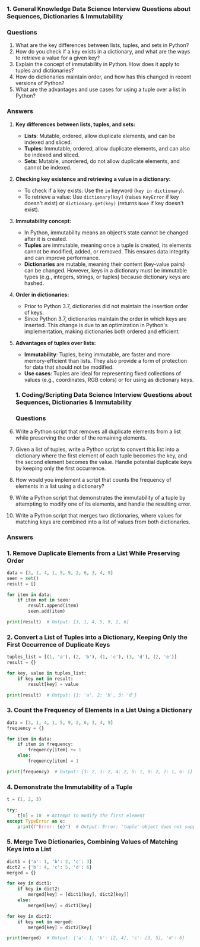 ### 1. General Knowledge Data Science Interview Questions about Sequences, Dictionaries & Immutability


### Questions  

1. What are the key differences between lists, tuples, and sets in Python?
2. How do you check if a key exists in a dictionary, and what are the ways to retrieve a value for a given key?
3. Explain the concept of immutability in Python. How does it apply to tuples and dictionaries?
4. How do dictionaries maintain order, and how has this changed in recent versions of Python?
5. What are the advantages and use cases for using a tuple over a list in Python?

### Answers

1. **Key differences between lists, tuples, and sets:**
   - **Lists**: Mutable, ordered, allow duplicate elements, and can be indexed and sliced.
   - **Tuples**: Immutable, ordered, allow duplicate elements, and can also be indexed and sliced.
   - **Sets**: Mutable, unordered, do not allow duplicate elements, and cannot be indexed.

2. **Checking key existence and retrieving a value in a dictionary:**
   - To check if a key exists: Use the `in` keyword (`key in dictionary`).
   - To retrieve a value: Use `dictionary[key]` (raises `KeyError` if key doesn't exist) or `dictionary.get(key)` (returns `None` if key doesn't exist).

3. **Immutability concept:**
   - In Python, immutability means an object’s state cannot be changed after it is created.
   - **Tuples** are immutable, meaning once a tuple is created, its elements cannot be modified, added, or removed. This ensures data integrity and can improve performance.
   - **Dictionaries** are mutable, meaning their content (key-value pairs) can be changed. However, keys in a dictionary must be immutable types (e.g., integers, strings, or tuples) because dictionary keys are hashed.

4. **Order in dictionaries:**
   - Prior to Python 3.7, dictionaries did not maintain the insertion order of keys.
   - Since Python 3.7, dictionaries maintain the order in which keys are inserted. This change is due to an optimization in Python's implementation, making dictionaries both ordered and efficient.

5. **Advantages of tuples over lists:**
   - **Immutability**: Tuples, being immutable, are faster and more memory-efficient than lists. They also provide a form of protection for data that should not be modified.
   - **Use cases**: Tuples are ideal for representing fixed collections of values (e.g., coordinates, RGB colors) or for using as dictionary keys.

   ### 1.  Coding/Scripting Data Science Interview Questions about Sequences, Dictionaries & Immutability

   ### Questions

1. Write a Python script that removes all duplicate elements from a list while preserving the order of the remaining elements.  
2. Given a list of tuples, write a Python script to convert this list into a dictionary where the first element of each tuple becomes the key, and the second element becomes the value. Handle potential duplicate keys by keeping only the first occurrence.
3. How would you implement a script that counts the frequency of elements in a list using a dictionary?  
4. Write a Python script that demonstrates the immutability of a tuple by attempting to modify one of its elements, and handle the resulting error.
5. Write a Python script that merges two dictionaries, where values for matching keys are combined into a list of values from both dictionaries.

### Answers

### 1. Remove Duplicate Elements from a List While Preserving Order

```python
data = [3, 1, 4, 1, 5, 9, 2, 6, 3, 4, 9]
seen = set()
result = []

for item in data:
    if item not in seen:
        result.append(item)
        seen.add(item)

print(result)  # Output: [3, 1, 4, 5, 9, 2, 6]
```

### 2. Convert a List of Tuples into a Dictionary, Keeping Only the First Occurrence of Duplicate Keys

```python
tuples_list = [(1, 'a'), (2, 'b'), (1, 'c'), (3, 'd'), (2, 'e')]
result = {}

for key, value in tuples_list:
    if key not in result:
        result[key] = value

print(result)  # Output: {1: 'a', 2: 'b', 3: 'd'}
```

### 3. Count the Frequency of Elements in a List Using a Dictionary

```python
data = [3, 1, 4, 1, 5, 9, 2, 6, 3, 4, 9]
frequency = {}

for item in data:
    if item in frequency:
        frequency[item] += 1
    else:
        frequency[item] = 1

print(frequency)  # Output: {3: 2, 1: 2, 4: 2, 5: 1, 9: 2, 2: 1, 6: 1}
```

### 4. Demonstrate the Immutability of a Tuple

```python
t = (1, 2, 3)

try:
    t[0] = 10  # Attempt to modify the first element
except TypeError as e:
    print(f"Error: {e}")  # Output: Error: 'tuple' object does not support item assignment
```

### 5. Merge Two Dictionaries, Combining Values of Matching Keys into a List

```python
dict1 = {'a': 1, 'b': 2, 'c': 3}
dict2 = {'b': 4, 'c': 5, 'd': 6}
merged = {}

for key in dict1:
    if key in dict2:
        merged[key] = [dict1[key], dict2[key]]
    else:
        merged[key] = dict1[key]

for key in dict2:
    if key not in merged:
        merged[key] = dict2[key]

print(merged)  # Output: {'a': 1, 'b': [2, 4], 'c': [3, 5], 'd': 6}
```